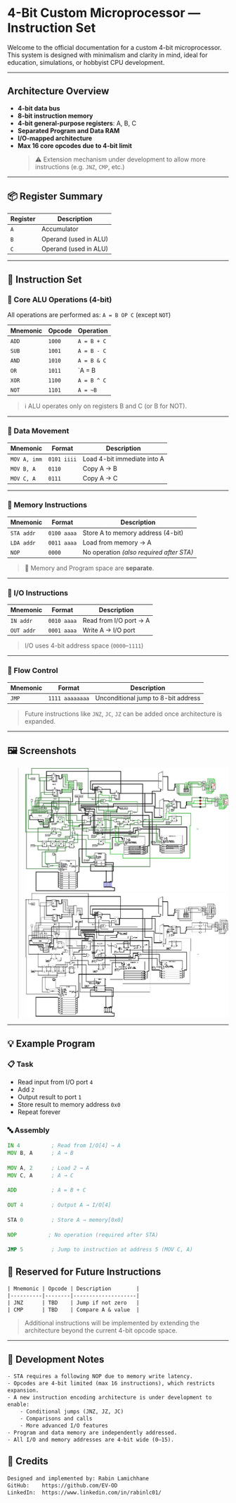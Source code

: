 # 4-Bit Custom Microprocessor — Instruction Set

Welcome to the official documentation for a custom 4-bit microprocessor. This system is designed with minimalism and clarity in mind, ideal for education, simulations, or hobbyist CPU development.

---

## Architecture Overview

- **4-bit data bus**
- **8-bit instruction memory**
- **4-bit general-purpose registers**: A, B, C
- **Separated Program and Data RAM**
- **I/O-mapped architecture**
- **Max 16 core opcodes due to 4-bit limit**  
    > ⚠️ Extension mechanism under development to allow more instructions (e.g. `JNZ`, `CMP`, etc.)

---

## 📦 Register Summary

| Register | Description         |
|----------|---------------------|
| `A`      | Accumulator         |
| `B`      | Operand (used in ALU) |
| `C`      | Operand (used in ALU) |

---

## 📘 Instruction Set

### 🔹 Core ALU Operations (4-bit)

All operations are performed as: `A = B OP C` (except `NOT`)

| Mnemonic | Opcode | Operation        |
|----------|--------|------------------|
| `ADD`    | `1000` | `A = B + C`      |
| `SUB`    | `1001` | `A = B - C`      |
| `AND`    | `1010` | `A = B & C`      |
| `OR`     | `1011` | `A = B | C`      |
| `XOR`    | `1100` | `A = B ^ C`      |
| `NOT`    | `1101` | `A = ~B`         |

> ℹ️ ALU operates only on registers B and C (or B for NOT).

---

### 🔹 Data Movement

| Mnemonic    | Format         | Description                  |
|-------------|----------------|------------------------------|
| `MOV A, imm`| `0101 iiii`    | Load 4-bit immediate into A  |
| `MOV B, A`  | `0110`         | Copy A → B                   |
| `MOV C, A`  | `0111`         | Copy A → C                   |

---

### 🔹 Memory Instructions

| Mnemonic | Format         | Description                          |
|----------|----------------|--------------------------------------|
| `STA addr`| `0100 aaaa`   | Store A to memory address (4-bit)    |
| `LDA addr`| `0011 aaaa`   | Load from memory → A                 |
| `NOP`     | `0000`        | No operation *(also required after STA)* |

> 🧠 Memory and Program space are **separate**.

---

### 🔹 I/O Instructions

| Mnemonic | Format         | Description                     |
|----------|----------------|---------------------------------|
| `IN addr`| `0010 aaaa`    | Read from I/O port → A          |
| `OUT addr`| `0001 aaaa`   | Write A → I/O port              |

> I/O uses 4-bit address space (`0000`–`1111`)

---

### 🔹 Flow Control

| Mnemonic | Format             | Description                  |
|----------|--------------------|------------------------------|
| `JMP`    | `1111 aaaaaaaa`    | Unconditional jump to 8-bit address |

> Future instructions like `JNZ`, `JC`, `JZ` can be added once architecture is expanded.

---

## 🖼️ Screenshots
> ![ALU Simulation Screenshot](./4bit.jpg)
> ![Circuit](./4bitClear.jpg)
---

## 💡 Example Program

### 📋 Task

- Read input from I/O port `4`
- Add `2`
- Output result to port `1`
- Store result to memory address `0x0`
- Repeat forever

### 🔤 Assembly

```asm
IN 4          ; Read from I/O[4] → A
MOV B, A      ; A → B

MOV A, 2      ; Load 2 → A
MOV C, A      ; A → C

ADD           ; A = B + C

OUT 4         ; Output A → I/O[4]

STA 0         ; Store A → memory[0x0]

NOP          ; No operation (required after STA)

JMP 5         ; Jump to instruction at address 5 (MOV C, A)
```

## 🔧 Reserved for Future Instructions

```
| Mnemonic | Opcode | Description        |
|----------|--------|--------------------|
| JNZ      | TBD    | Jump if not zero   |
| CMP      | TBD    | Compare A & value  |
```

> Additional instructions will be implemented by extending the architecture beyond the current 4-bit opcode space.
---

## 🧪 Development Notes

```
- STA requires a following NOP due to memory write latency.
- Opcodes are 4-bit limited (max 16 instructions), which restricts expansion.
- A new instruction encoding architecture is under development to enable:
    - Conditional jumps (JNZ, JZ, JC)
    - Comparisons and calls
    - More advanced I/O features
- Program and data memory are independently addressed.
- All I/O and memory addresses are 4-bit wide (0–15).
```

## 🧠 Credits

```
Designed and implemented by: Rabin Lamichhane
GitHub:    https://github.com/EV-OD
LinkedIn:  https://www.linkedin.com/in/rabinlc01/
```
